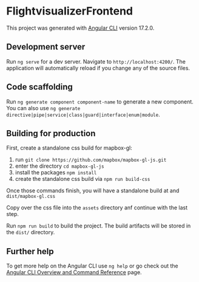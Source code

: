 # FlightvisualizerFrontend

This project was generated with [Angular CLI](https://github.com/angular/angular-cli) version 17.2.0.

## Development server

Run `ng serve` for a dev server. Navigate to `http://localhost:4200/`. The application will automatically reload if you change any of the source files.

## Code scaffolding

Run `ng generate component component-name` to generate a new component. You can also use `ng generate directive|pipe|service|class|guard|interface|enum|module`.

## Building for production

First, create a standalone css build for mapbox-gl:
1. run `git clone https://github.com/mapbox/mapbox-gl-js.git`
2. enter the directory `cd mapbox-gl-js`
3. install the packages `npm install`
4. create the standalone css build via `npm run build-css`

Once those commands finish, you will have a standalone build at and `dist/mapbox-gl.css`

Copy over the css file into the `assets` directory anf continue with the last step.

Run `npm run build` to build the project. The build artifacts will be stored in the `dist/` directory.

## Further help

To get more help on the Angular CLI use `ng help` or go check out the [Angular CLI Overview and Command Reference](https://angular.io/cli) page.
